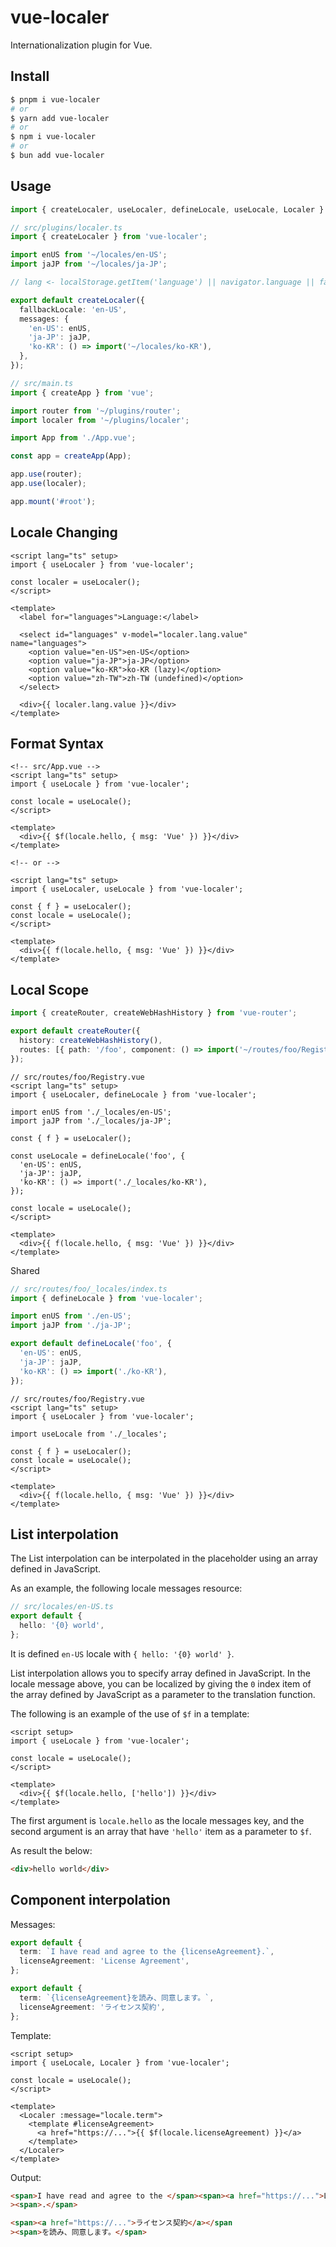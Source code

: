 # vue-localer

Internationalization plugin for Vue.

## Install

```sh
$ pnpm i vue-localer
# or
$ yarn add vue-localer
# or
$ npm i vue-localer
# or
$ bun add vue-localer
```

## Usage

```ts
import { createLocaler, useLocaler, defineLocale, useLocale, Localer } from 'vue-localer';
```

```ts
// src/plugins/localer.ts
import { createLocaler } from 'vue-localer';

import enUS from '~/locales/en-US';
import jaJP from '~/locales/ja-JP';

// lang <- localStorage.getItem('language') || navigator.language || fallbackLocale

export default createLocaler({
  fallbackLocale: 'en-US',
  messages: {
    'en-US': enUS,
    'ja-JP': jaJP,
    'ko-KR': () => import('~/locales/ko-KR'),
  },
});
```

```ts
// src/main.ts
import { createApp } from 'vue';

import router from '~/plugins/router';
import localer from '~/plugins/localer';

import App from './App.vue';

const app = createApp(App);

app.use(router);
app.use(localer);

app.mount('#root');
```

## Locale Changing

```vue
<script lang="ts" setup>
import { useLocaler } from 'vue-localer';

const localer = useLocaler();
</script>

<template>
  <label for="languages">Language:</label>

  <select id="languages" v-model="localer.lang.value" name="languages">
    <option value="en-US">en-US</option>
    <option value="ja-JP">ja-JP</option>
    <option value="ko-KR">ko-KR (lazy)</option>
    <option value="zh-TW">zh-TW (undefined)</option>
  </select>

  <div>{{ localer.lang.value }}</div>
</template>
```

## Format Syntax

```vue
<!-- src/App.vue -->
<script lang="ts" setup>
import { useLocale } from 'vue-localer';

const locale = useLocale();
</script>

<template>
  <div>{{ $f(locale.hello, { msg: 'Vue' }) }}</div>
</template>

<!-- or -->

<script lang="ts" setup>
import { useLocaler, useLocale } from 'vue-localer';

const { f } = useLocaler();
const locale = useLocale();
</script>

<template>
  <div>{{ f(locale.hello, { msg: 'Vue' }) }}</div>
</template>
```

## Local Scope

```ts
import { createRouter, createWebHashHistory } from 'vue-router';

export default createRouter({
  history: createWebHashHistory(),
  routes: [{ path: '/foo', component: () => import('~/routes/foo/Registry.vue') }],
});
```

```vue
// src/routes/foo/Registry.vue
<script lang="ts" setup>
import { useLocaler, defineLocale } from 'vue-localer';

import enUS from './_locales/en-US';
import jaJP from './_locales/ja-JP';

const { f } = useLocaler();

const useLocale = defineLocale('foo', {
  'en-US': enUS,
  'ja-JP': jaJP,
  'ko-KR': () => import('./_locales/ko-KR'),
});

const locale = useLocale();
</script>

<template>
  <div>{{ f(locale.hello, { msg: 'Vue' }) }}</div>
</template>
```

Shared

```ts
// src/routes/foo/_locales/index.ts
import { defineLocale } from 'vue-localer';

import enUS from './en-US';
import jaJP from './ja-JP';

export default defineLocale('foo', {
  'en-US': enUS,
  'ja-JP': jaJP,
  'ko-KR': () => import('./ko-KR'),
});
```

```vue
// src/routes/foo/Registry.vue
<script lang="ts" setup>
import { useLocaler } from 'vue-localer';

import useLocale from './_locales';

const { f } = useLocaler();
const locale = useLocale();
</script>

<template>
  <div>{{ f(locale.hello, { msg: 'Vue' }) }}</div>
</template>
```

## List interpolation

The List interpolation can be interpolated in the placeholder using an array defined in JavaScript.

As an example, the following locale messages resource:

```ts
// src/locales/en-US.ts
export default {
  hello: '{0} world',
};
```

It is defined `en-US` locale with `{ hello: '{0} world' }`.

List interpolation allows you to specify array defined in JavaScript. In the locale message above, you can be localized by giving the `0` index item of the array defined by JavaScript as a parameter to the translation function.

The following is an example of the use of `$f` in a template:

```vue
<script setup>
import { useLocale } from 'vue-localer';

const locale = useLocale();
</script>

<template>
  <div>{{ $f(locale.hello, ['hello']) }}</div>
</template>
```

The first argument is `locale.hello` as the locale messages key, and the second argument is an array that have `'hello'` item as a parameter to `$f`.

As result the below:

```html
<div>hello world</div>
```

## Component interpolation

Messages:

```ts
export default {
  term: `I have read and agree to the {licenseAgreement}.`,
  licenseAgreement: 'License Agreement',
};

export default {
  term: `{licenseAgreement}を読み、同意します。`,
  licenseAgreement: 'ライセンス契約',
};
```

Template:

```vue
<script setup>
import { useLocale, Localer } from 'vue-localer';

const locale = useLocale();
</script>

<template>
  <Localer :message="locale.term">
    <template #licenseAgreement>
      <a href="https://...">{{ $f(locale.licenseAgreement) }}</a>
    </template>
  </Localer>
</template>
```

Output:

```html
<span>I have read and agree to the </span><span><a href="https://...">License Agreement</a></span
><span>.</span>

<span><a href="https://...">ライセンス契約</a></span
><span>を読み、同意します。</span>
```
